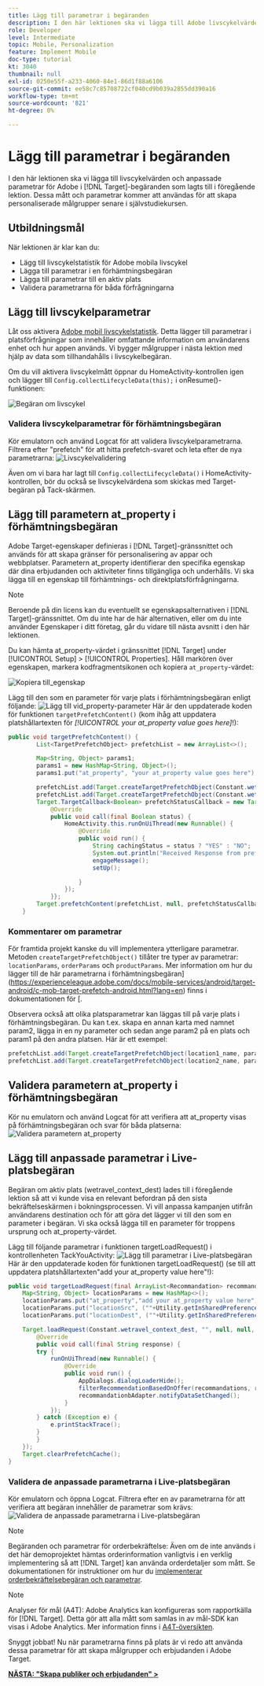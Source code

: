 ```yaml
---
title: Lägg till parametrar i begäranden
description: I den här lektionen ska vi lägga till Adobe livscykelvärden och anpassade parametrar i Target-begäranden som lades till i den föregående lektionen. Dessa mått och parametrar kommer att användas för att skapa personaliserade målgrupper senare i självstudiekursen.
role: Developer
level: Intermediate
topic: Mobile, Personalization
feature: Implement Mobile
doc-type: tutorial
kt: 3040
thumbnail: null
exl-id: 0250e55f-a233-4060-84e1-86d1f88a6106
source-git-commit: ee58c7c85708722cf040cd9b039a2855dd390a16
workflow-type: tm+mt
source-wordcount: '821'
ht-degree: 0%

---
```


# Lägg till parametrar i begäranden

I den här lektionen ska vi lägga till livscykelvärden och anpassade parametrar för Adobe i [!DNL Target]-begäranden som lagts till i föregående lektion. Dessa mått och parametrar kommer att användas för att skapa personaliserade målgrupper senare i självstudiekursen.

## Utbildningsmål

När lektionen är klar kan du:

* Lägg till livscykelstatistik för Adobe mobila livscykel
* Lägga till parametrar i en förhämtningsbegäran
* Lägga till parametrar till en aktiv plats
* Validera parametrarna för båda förfrågningarna

## Lägg till livscykelparametrar

Låt oss aktivera [Adobe mobil livscykelstatistik](https://experienceleague.adobe.com/docs/mobile-services/android/metrics.html?lang=en). Detta lägger till parametrar i platsförfrågningar som innehåller omfattande information om användarens enhet och hur appen används. Vi bygger målgrupper i nästa lektion med hjälp av data som tillhandahålls i livscykelbegäran.

Om du vill aktivera livscykelmått öppnar du HomeActivity-kontrollen igen och lägger till `Config.collectLifecycleData(this);` i onResume()-funktionen:

![Begäran om livscykel](assets/lifecycle_code.jpg)

### Validera livscykelparametrar för förhämtningsbegäran

Kör emulatorn och använd Logcat för att validera livscykelparametrarna. Filtrera efter &quot;prefetch&quot; för att hitta prefetch-svaret och leta efter de nya parametrarna:
![Livscykelvalidering](assets/lifecycle_validation.jpg)

Även om vi bara har lagt till `Config.collectLifecycleData()` i HomeActivity-kontrollen, bör du också se livscykelvärdena som skickas med Target-begäran på Tack-skärmen.

## Lägg till parametern at_property i förhämtningsbegäran

Adobe Target-egenskaper definieras i [!DNL Target]-gränssnittet och används för att skapa gränser för personalisering av appar och webbplatser. Parametern at_property identifierar den specifika egenskap där dina erbjudanden och aktiviteter finns tillgängliga och underhålls. Vi ska lägga till en egenskap till förhämtnings- och direktplatsförfrågningarna.

>[!NOTE]
>
>Beroende på din licens kan du eventuellt se egenskapsalternativen i [!DNL Target]-gränssnittet. Om du inte har de här alternativen, eller om du inte använder Egenskaper i ditt företag, går du vidare till nästa avsnitt i den här lektionen.

Du kan hämta at_property-värdet i gränssnittet [!DNL Target] under [!UICONTROL Setup] > [!UICONTROL Properties].  Håll markören över egenskapen, markera kodfragmentsikonen och kopiera `at_property`-värdet:

![Kopiera till_egenskap](assets/at_property_interface.jpg)

Lägg till den som en parameter för varje plats i förhämtningsbegäran enligt följande:
![Lägg till vid_property-parameter](assets/params_at_property.jpg)
Här är den uppdaterade koden för funktionen `targetPrefetchContent()` (kom ihåg att uppdatera platshållartexten för _[!UICONTROL your at_property value goes here]_!):

```java
public void targetPrefetchContent() {
        List<TargetPrefetchObject> prefetchList = new ArrayList<>();

        Map<String, Object> params1;
        params1 = new HashMap<String, Object>();
        params1.put("at_property", "your at_property value goes here");

        prefetchList.add(Target.createTargetPrefetchObject(Constant.wetravel_engage_home, params1));
        prefetchList.add(Target.createTargetPrefetchObject(Constant.wetravel_engage_search, params1));
        Target.TargetCallback<Boolean> prefetchStatusCallback = new Target.TargetCallback<Boolean>() {
            @Override
            public void call(final Boolean status) {
                HomeActivity.this.runOnUiThread(new Runnable() {
                    @Override
                    public void run() {
                        String cachingStatus = status ? "YES" : "NO";
                        System.out.println("Received Response from prefetch : " + cachingStatus);
                        engageMessage();
                        setUp();

                    }
                });
            }};
        Target.prefetchContent(prefetchList, null, prefetchStatusCallback);
    }
```

### Kommentarer om parametrar

För framtida projekt kanske du vill implementera ytterligare parametrar. Metoden `createTargetPrefetchObject()` tillåter tre typer av parametrar: `locationParams`, `orderParams` och `productParams`. Mer information om hur du lägger till de här parametrarna i förhämtningsbegäran](https://experienceleague.adobe.com/docs/mobile-services/android/target-android/c-mob-target-prefetch-android.html?lang=en) finns i dokumentationen för [.

Observera också att olika platsparametrar kan läggas till på varje plats i förhämtningsbegäran. Du kan t.ex. skapa en annan karta med namnet param2, lägga in en ny parameter och sedan ange param2 på en plats och param1 på den andra platsen. Här är ett exempel:

```java
prefetchList.add(Target.createTargetPrefetchObject(location1_name, params1);
prefetchList.add(Target.createTargetPrefetchObject(location2_name, params2);
```

## Validera parametern at_property i förhämtningsbegäran

Kör nu emulatorn och använd Logcat för att verifiera att at_property visas på förhämtningsbegäran och svar för båda platserna:
![Validera parametern at_property](assets/parameters_at_property_validation.jpg)

## Lägg till anpassade parametrar i Live-platsbegäran

Begäran om aktiv plats (wetravel_context_dest) lades till i föregående lektion så att vi kunde visa en relevant befordran på den sista bekräftelseskärmen i bokningsprocessen. Vi vill anpassa kampanjen utifrån användarens destination och för att göra det lägger vi till den som en parameter i begäran. Vi ska också lägga till en parameter för troppens ursprung och at_property-värdet.

Lägg till följande parametrar i funktionen targetLoadRequest() i kontrollenheten TackYouActivity:
![Lägg till parametrar i Live-platsbegäran](assets/parameters_live_location.jpg)
Här är den uppdaterade koden för funktionen targetLoadRequest() (se till att uppdatera platshållartexten&quot;add your at_property value here&quot;!):

```java
public void targetLoadRequest(final ArrayList<Recommandation> recommandations) {
    Map<String, Object> locationParams = new HashMap<>();
    locationParams.put("at_property","add your at_property value here");
    locationParams.put("locationSrc", (""+Utility.getInSharedPreference(ThankYouActivity.this,Constant.departure,"")));
    locationParams.put("locationDest", (""+Utility.getInSharedPreference(ThankYouActivity.this,Constant.destination,"")));

    Target.loadRequest(Constant.wetravel_context_dest, "", null, null, locationParams, new Target.TargetCallback<String>() {
        @Override
        public void call(final String response) {
        try {
            runOnUiThread(new Runnable() {
                @Override
                public void run() {
                    AppDialogs.dialogLoaderHide();
                    filterRecommendationBasedOnOffer(recommandations, response);
                    recommandationbAdapter.notifyDataSetChanged();
                }
            });
        } catch (Exception e) {
            e.printStackTrace();
        }
        }
    });
    Target.clearPrefetchCache();
}
```

### Validera de anpassade parametrarna i Live-platsbegäran

Kör emulatorn och öppna Logcat. Filtrera efter en av parametrarna för att verifiera att begäran innehåller de parametrar som krävs:
![Validera de anpassade parametrarna i Live-platsbegäran](assets/parameters_live_location_validation.jpg)

>[!NOTE]
>
>Begäranden och parametrar för orderbekräftelse: Även om de inte används i det här demoprojektet hämtas orderinformation vanligtvis i en verklig implementering så att [!DNL Target] kan använda orderdetaljer som mått. Se dokumentationen för instruktioner om hur du [implementerar orderbekräftelsebegäran och parametrar](https://experienceleague.adobe.com/docs/mobile-services/android/target-android/c-target-methods.html?lang=en).

>[!NOTE]
>
>Analyser för mål (A4T): Adobe Analytics kan konfigureras som rapportkälla för [!DNL Target]. Detta gör att alla mått som samlas in av mål-SDK kan visas i Adobe Analytics. Mer information finns i [A4T-översikten](https://experienceleague.adobe.com/docs/target/using/integrate/a4t/a4t.html?lang=en).

Snyggt jobbat! Nu när parametrarna finns på plats är vi redo att använda dessa parametrar för att skapa målgrupper och erbjudanden i Adobe Target.

**[NÄSTA: &quot;Skapa publiker och erbjudanden&quot; >](create-audiences-and-offers.md)**
